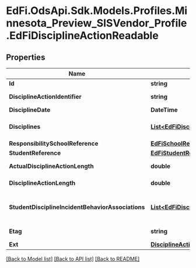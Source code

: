 # EdFi.OdsApi.Sdk.Models.Profiles.Minnesota_Preview_SISVendor_Profile.EdFiDisciplineActionReadable

## Properties

Name | Type | Description | Notes
------------ | ------------- | ------------- | -------------
**Id** | **string** |  | [optional] 
**DisciplineActionIdentifier** | **string** | Identifier assigned by the education organization to the DisciplineAction. | 
**DisciplineDate** | **DateTime** | The date of the DisciplineAction. | 
**Disciplines** | [**List&lt;EdFiDisciplineActionDisciplineReadable&gt;**](EdFiDisciplineActionDisciplineReadable.md) | An unordered collection of disciplineActionDisciplines. Type of action, such as removal from the classroom, used to discipline the student involved as a perpetrator in a discipline incident. | 
**ResponsibilitySchoolReference** | [**EdFiSchoolReference**](EdFiSchoolReference.md) |  | 
**StudentReference** | [**EdFiStudentReference**](EdFiStudentReference.md) |  | 
**ActualDisciplineActionLength** | **double** | Indicates the actual length in school days of a student&#39;s disciplinary assignment. | [optional] 
**DisciplineActionLength** | **double** | The length of time in school days for the DisciplineAction (e.g. removal, detention), if applicable. | [optional] 
**StudentDisciplineIncidentBehaviorAssociations** | [**List&lt;EdFiDisciplineActionStudentDisciplineIncidentBehaviorAssociationReadable&gt;**](EdFiDisciplineActionStudentDisciplineIncidentBehaviorAssociationReadable.md) | An unordered collection of disciplineActionStudentDisciplineIncidentBehaviorAssociations. A reference to the behavior(s) by the student that led or contributed to this specific action. | [optional] 
**Etag** | **string** | A unique system-generated value that identifies the version of the resource. | [optional] 
**Ext** | [**DisciplineActionExtensionsReadable**](DisciplineActionExtensionsReadable.md) |  | [optional] 

[[Back to Model list]](../README.md#documentation-for-models) [[Back to API list]](../README.md#documentation-for-api-endpoints) [[Back to README]](../README.md)

